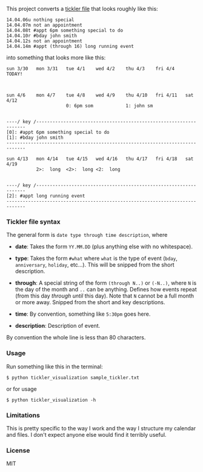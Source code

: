 This project converts a [tickler file][tf] that looks roughly like this:

[tf]: http://en.wikipedia.org/wiki/Tickler_file

    14.04.06u nothing special
    14.04.07m not an appointment
    14.04.08t #appt 6pm something special to do
    14.04.10r #bday john smith
    14.04.12s not an appointment
    14.04.14m #appt (through 16) long running event

into something that looks more like this:

    sun 3/30   mon 3/31   tue 4/1    wed 4/2    thu 4/3    fri 4/4    TODAY!



    sun 4/6    mon 4/7    tue 4/8    wed 4/9    thu 4/10   fri 4/11   sat 4/12
                          0: 6pm som            1: john sm


    ----/ key /------------------------------------------------------------------
    [0]: #appt 6pm something special to do
    [1]: #bday john smith
    -----------------------------------------------------------------------------

    sun 4/13   mon 4/14   tue 4/15   wed 4/16   thu 4/17   fri 4/18   sat 4/19
               2>:  long  <2>:  long <2:  long


    ----/ key /------------------------------------------------------------------
    [2]: #appt long running event
    -----------------------------------------------------------------------------

### Tickler file syntax

The general form is `date type through time description`, where

- **date**: Takes the form `YY.MM.DD` (plus anything else with no whitespace).

- **type**: Takes the form `#what` where `what` is the type of event (`bday`, `anniversary`,
`holiday`, etc...). This will be snipped from the short description.

- **through**: A special string of the form `(through N..)` or `(-N..)`, where `N` is the day
of the month and `..` can be anything. Defines how events repeat (from this day *through until* this day).
Note that `N` cannot be a full month or more away. Snipped from the short and key descriptions.

- **time**: By convention, something like `5:30pm` goes here.

- **description**: Description of event.

By convention the whole line is less than 80 characters.

### Usage

Run something like this in the terminal:

    $ python tickler_visualization sample_tickler.txt

or for usage

    $ python tickler_visualization -h

### Limitations

This is pretty specific to the way I work and the way I structure my calendar and files.
I don't expect anyone else would find it terribly useful.

### License

MIT

